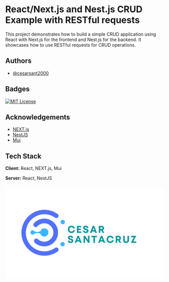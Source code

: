 
# React/Next.js and Nest.js CRUD Example with RESTful requests

This project demonstrates how to build a simple CRUD application using React with Next.js for the frontend and Nest.js for the backend. It showcases how to use RESTful requests for CRUD operations.




## Authors

- [@cesarsant2000](https://github.com/CesarSant2000)


## Badges

[![MIT License](https://img.shields.io/badge/License-MIT-green.svg)](https://choosealicense.com/licenses/mit/)


## Acknowledgements

 - [NEXT.js](https://nextjs.org/)
 - [NestJS](https://nestjs.com/)
 - [Mui](https://mui.com/material-ui/getting-started/overview/)


## Tech Stack

**Client:** React, NEXT.js, Mui

**Server:** React, NestJS

###
![Logo](https://github.com/CesarSant2000/fly_prices_ws_example/blob/main/frontend_next/public/images/Cesar_Santacruz_Logo_Wide.png)

